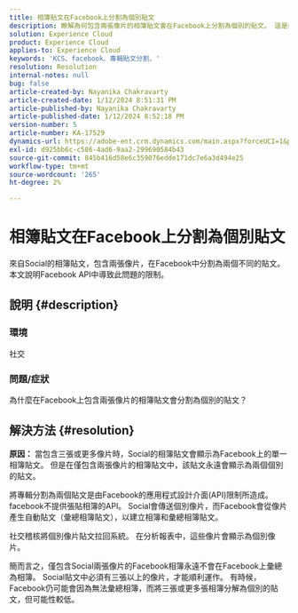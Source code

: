 ```yaml
---
title: 相簿貼文在Facebook上分割為個別貼文
description: 瞭解為何包含兩張像片的相簿貼文會在Facebook上分割為個別的貼文。 這是由於Facebook API的限制所導致。
solution: Experience Cloud
product: Experience Cloud
applies-to: Experience Cloud
keywords: 'KCS、facebook、專輯貼文分割、'
resolution: Resolution
internal-notes: null
bug: false
article-created-by: Nayanika Chakravarty
article-created-date: 1/12/2024 8:51:31 PM
article-published-by: Nayanika Chakravarty
article-published-date: 1/12/2024 8:52:18 PM
version-number: 5
article-number: KA-17529
dynamics-url: https://adobe-ent.crm.dynamics.com/main.aspx?forceUCI=1&pagetype=entityrecord&etn=knowledgearticle&id=2dac1858-8cb1-ee11-a569-6045bd0063aa
exl-id: d925bb6c-c586-4ad6-9aa2-299690584b43
source-git-commit: 845b416d58e6c359076edde171dc7e6a3d494e25
workflow-type: tm+mt
source-wordcount: '265'
ht-degree: 2%

---
```


# 相簿貼文在Facebook上分割為個別貼文


來自Social的相簿貼文，包含兩張像片，在Facebook中分割為兩個不同的貼文。 本文說明Facebook API中導致此問題的限制。

## 說明 {#description}


### <b>環境</b>

社交

### <b>問題/症狀</b>

為什麼在Facebook上包含兩張像片的相簿貼文會分割為個別的貼文？


## 解決方法 {#resolution}

<b>原因：</b>
當包含三張或更多像片時，Social的相簿貼文會顯示為Facebook上的單一相簿貼文。 但是在僅包含兩張像片的相簿貼文中，該貼文永遠會顯示為兩個個別的貼文。

將專輯分割為兩個貼文是由Facebook的應用程式設計介面(API)限制所造成。 facebook不提供張貼相簿的API。 Social會傳送個別像片，而Facebook會從像片產生自動貼文（彙總相簿貼文），以建立相簿和彙總相簿貼文。

社交稽核將個別像片貼文拉回系統。 在分析報表中，這些像片會顯示為個別像片。

簡而言之，僅包含Social兩張像片的Facebook相簿永遠不會在Facebook上彙總為相簿。 Social貼文中必須有三張以上的像片，才能順利運作。 有時候，Facebook仍可能會因為無法彙總相簿，而將三張或更多張相簿分解為個別的貼文，但可能性較低。
